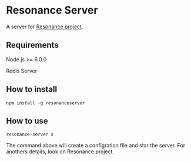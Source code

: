Resonance Server
================

A server for [Resonance project](https://www.github.com/adminweb/resonance).

Requirements
------------

Node.js >= 6.0.0

Redis Server

How to install
--------------

```
npm install -g resonanceserver
```

How to use
----------

```
resonance-server s
```

The command above will create a configration file and star the server. For anothers details, look on Resonance project.
